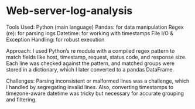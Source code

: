 # Web-server-log-analysis
Tools Used:
Python (main language)
Pandas: for data manipulation
Regex (re): for parsing logs
Datetime: for working with timestamps
File I/O & Exception Handling: for robust execution

Approach:
I used Python’s re module with a compiled regex pattern to match fields like host, timestamp, request, status code, and response size. Each line was checked against the pattern, and matched groups were stored in a dictionary, which I later converted to a pandas DataFrame.

Challenges:
Parsing inconsistent or malformed lines was a challenge, which I handled by segregating invalid lines. Also, converting timestamps to timezone-aware datetime was tricky but necessary for accurate grouping and filtering.
